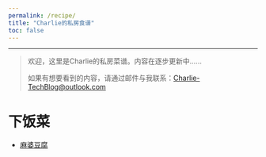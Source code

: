 ```yaml
---
permalink: /recipe/
title: "Charlie的私房食谱"
toc: false
---
```


---

>欢迎，这里是Charlie的私房菜谱。内容在逐步更新中……
>
>如果有想要看到的内容，请通过邮件与我联系：Charlie-TechBlog@outlook.com


# 下饭菜

* [麻婆豆腐](http://charlie-techblog.com/recipe/recipes-mapodoufu/)